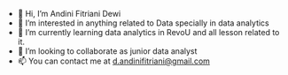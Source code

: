 - 👋 Hi, I’m Andini Fitriani Dewi
- 👀 I’m interested in anything related to Data specially in data analytics 
- 🌱 I’m currently learning data analytics in RevoU and all lesson related to it.
- 💞️ I’m looking to collaborate as junior data analyst
- 📫 You can contact me at d.andinifitriani@gmail.com

<!---
Andinifide/Andinifide is a ✨ special ✨ repository because its `README.md` (this file) appears on your GitHub profile.
You can click the Preview link to take a look at your changes.
--->
